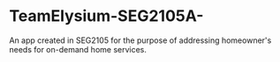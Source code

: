 # TeamElysium-SEG2105A-
An app created in SEG2105 for the purpose of addressing homeowner's needs for on-demand home services.

